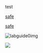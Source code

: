 test

[safe](https://docs-api-qa.cloudlabs.ai/repos/raw.githubusercontent.com/Rabin-spektra/Demo-Repo/main/196993496zpeJ/files/safe.txt)

[safe](https://docs-api-qa.cloudlabs.ai/repos/raw.githubusercontent.com/Rabin-spektra/Demo-Repo/main/196993496zpeJ/files/safe.txt)

![labguide0img](https://docs-api-qa.cloudlabs.ai/repos/raw.githubusercontent.com/Rabin-spektra/Demo-Repo/main/196993496zpeJ/images/labguide-1.jpeg?token=8b2t1Sg45N8JBe8QNwBlyhJq)

![](https://docs-api-qa.cloudlabs.ai/repos/raw.githubusercontent.com/Rabin-spektra/Demo-Repo/main/196993496zpeJ/images/images.png?token=8b2t1Sg45N8JBe8QNwBlyhJq)